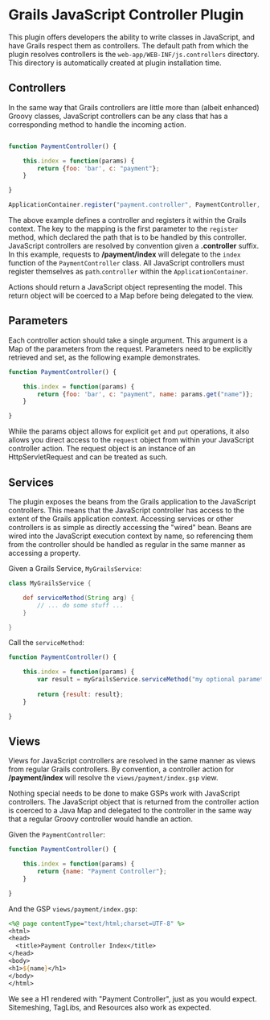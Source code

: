 Grails JavaScript Controller Plugin
=====================

This plugin offers developers the ability to write classes in JavaScript, and have Grails respect them as controllers. The default path from which the plugin resolves controllers is the `web-app/WEB-INF/js.controllers` directory. This directory is automatically created at plugin installation time.

Controllers
---
In the same way that Grails controllers are little more than (albeit enhanced) Groovy classes, JavaScript controllers can be any class that has a corresponding method to handle the incoming action.

```javascript

function PaymentController() {

	this.index = function(params) {
	    return {foo: 'bar', c: "payment"};
	}

}

ApplicationContainer.register("payment.controller", PaymentController, { scope: "prototype" });

```

The above example defines a controller and registers it within the Grails context. The key to the mapping is the first parameter to the `register` method, which declared the path that is to be handled by this controller. JavaScript controllers are resolved by convention given a **.controller** suffix. In this example, requests to **/payment/index** will delegate to the `index` function of the `PaymentController` class. All JavaScript controllers must register themselves as `path`.`controller` within the `ApplicationContainer`.

Actions should return a JavaScript object representing the model. This return object will be coerced to a Map before being delegated to the view.

Parameters
---
Each controller action should take a single argument. This argument is a Map of the parameters from the request. Parameters need to be explicitly retrieved and set, as the following example demonstrates.

```javascript
function PaymentController() {

    this.index = function(params) {
        return {foo: 'bar', c: "payment", name: params.get("name")};
    }

}
```

While the params object allows for explicit `get` and `put` operations, it also allows you direct access to the `request` object from within your JavaScript controller action. The request object is an instance of an HttpServletRequest and can be treated as such.

Services
---
The plugin exposes the beans from the Grails application to the JavaScript controllers. This means that the JavaScript controller has access to the extent of the Grails application context. Accessing services or other controllers is as simple as directly accessing the "wired" bean. Beans are wired into the JavaScript execution context by name, so referencing them from the controller should be handled as regular in the same manner as accessing a property.

Given a Grails Service, `MyGrailsService`:

```groovy
class MyGrailsService {

	def serviceMethod(String arg) {
		// ... do some stuff ...
	}

}
```

Call the `serviceMethod`:

```javascript
function PaymentController() {

	this.index = function(params) {
		var result = myGrailsService.serviceMethod("my optional parameters")
      
		return {result: result};
	}

}
```

Views
---
Views for JavaScript controllers are resolved in the same manner as views from regular Grails controllers. By convention, a controller action for **/payment/index** will resolve the `views/payment/index.gsp` view.

Nothing special needs to be done to make GSPs work with JavaScript controllers. The JavaScript object that is returned from the controller action is coerced to a Java Map and delegated to the controller in the same way that a regular Groovy controller would handle an action.

Given the `PaymentController`:

```javascript
function PaymentController() {

    this.index = function(params) {
        return {name: "Payment Controller"};
    }

}
```

And the GSP `views/payment/index.gsp`:

```jsp
<%@ page contentType="text/html;charset=UTF-8" %>
<html>
<head>
  <title>Payment Controller Index</title>
</head>
<body>
<h1>${name}</h1>
</body>
</html>
```

We see a H1 rendered with "Payment Controller", just as you would expect. Sitemeshing, TagLibs, and Resources also work as expected.
